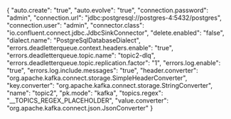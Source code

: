 {
    "auto.create": "true",
    "auto.evolve": "true",
    "connection.password": "admin",
    "connection.url": "jdbc:postgresql://postgres-4:5432/postgres",
    "connection.user": "admin",
    "connector.class": "io.confluent.connect.jdbc.JdbcSinkConnector",
    "delete.enabled": "false",
    "dialect.name": "PostgreSqlDatabaseDialect",
    "errors.deadletterqueue.context.headers.enable": "true",
    "errors.deadletterqueue.topic.name": "topic2-dlq",
    "errors.deadletterqueue.topic.replication.factor": "1",
    "errors.log.enable": "true",
    "errors.log.include.messages": "true",
    "header.converter": "org.apache.kafka.connect.storage.SimpleHeaderConverter",
    "key.converter": "org.apache.kafka.connect.storage.StringConverter",
    "name": "topic2",
    "pk.mode": "kafka",
    "topics.regex": "__TOPICS_REGEX_PLACEHOLDER",
    "value.converter": "org.apache.kafka.connect.json.JsonConverter"
}